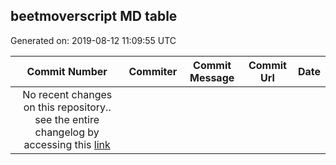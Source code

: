 ## beetmoverscript MD table
Generated on: 2019-08-12 11:09:55 UTC

| Commit Number | Commiter | Commit Message | Commit Url | Date | 
|:-----:|:-----:|:----------------------------------:|:------:|:----:| 
| No recent changes on this repository.. see the entire changelog by accessing this [link](https://github.com/mozilla-releng/beetmoverscript) |